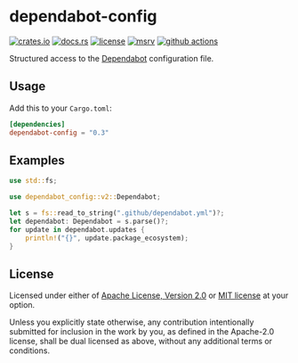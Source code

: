 # dependabot-config

[![crates.io](https://img.shields.io/crates/v/dependabot-config?style=flat-square&logo=rust)](https://crates.io/crates/dependabot-config)
[![docs.rs](https://img.shields.io/badge/docs.rs-dependabot--config-blue?style=flat-square&logo=docs.rs)](https://docs.rs/dependabot-config)
[![license](https://img.shields.io/badge/license-Apache--2.0_OR_MIT-blue?style=flat-square)](#license)
[![msrv](https://img.shields.io/badge/msrv-1.65-blue?style=flat-square&logo=rust)](https://www.rust-lang.org)
[![github actions](https://img.shields.io/github/actions/workflow/status/taiki-e/dependabot-config/ci.yml?branch=main&style=flat-square&logo=github)](https://github.com/taiki-e/dependabot-config/actions)

Structured access to the [Dependabot] configuration file.

## Usage

Add this to your `Cargo.toml`:

```toml
[dependencies]
dependabot-config = "0.3"
```

## Examples

```rust
use std::fs;

use dependabot_config::v2::Dependabot;

let s = fs::read_to_string(".github/dependabot.yml")?;
let dependabot: Dependabot = s.parse()?;
for update in dependabot.updates {
    println!("{}", update.package_ecosystem);
}
```

[dependabot]: https://docs.github.com/en/code-security/supply-chain-security/about-dependabot-version-updates

## License

Licensed under either of [Apache License, Version 2.0](LICENSE-APACHE) or
[MIT license](LICENSE-MIT) at your option.

Unless you explicitly state otherwise, any contribution intentionally submitted
for inclusion in the work by you, as defined in the Apache-2.0 license, shall
be dual licensed as above, without any additional terms or conditions.
